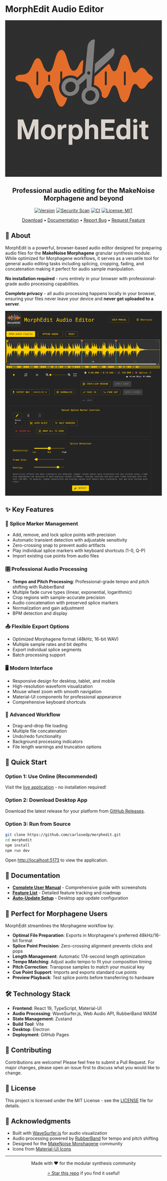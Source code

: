 # MorphEdit Audio Editor

<div align="center">

![MorphEdit Logo](./public/MorphEdit-Logo.png)

## Professional audio editing for the MakeNoise Morphagene and beyond

[![Version](https://img.shields.io/github/v/release/carlosedp/morphedit)](https://github.com/carlosedp/morphedit/releases) [![Security Scan](https://github.com/carlosedp/morphedit/actions/workflows/security.yml/badge.svg)](https://github.com/carlosedp/morphedit/actions/workflows/security.yml) [![CI](https://github.com/carlosedp/morphedit/actions/workflows/ci.yml/badge.svg)](https://github.com/carlosedp/morphedit/actions/workflows/ci.yml) [![License: MIT](https://img.shields.io/badge/License-MIT-yellow.svg)](https://opensource.org/licenses/MIT)

[Download](https://github.com/carlosedp/morphedit/releases) • [Documentation](./public/USER_MANUAL.md) • [Report Bug](https://github.com/carlosedp/morphedit/issues) • [Request Feature](https://github.com/carlosedp/morphedit/issues)

</div>

## 🎵 About

MorphEdit is a powerful, browser-based audio editor designed for preparing audio files for the **MakeNoise Morphagene** granular synthesis module. While optimized for Morphagene workflows, it serves as a versatile tool for general audio editing tasks including splicing, cropping, fading, and concatenation making it perfect for audio sample manipulation.

**No installation required** - runs entirely in your browser with professional-grade audio processing capabilities.

**Complete privacy** - all audio processing happens locally in your browser, ensuring your files never leave your device and **never get uploaded to a server**.

![MorphEdit Screenshot](./public/img/overview.png)

## ✨ Key Features

### 🎯 **Splice Marker Management**

- Add, remove, and lock splice points with precision
- Automatic transient detection with adjustable sensitivity
- Zero-crossing snap to prevent audio artifacts
- Play individual splice markers with keyboard shortcuts (1-0, Q-P)
- Import existing cue points from audio files

### 🎛️ **Professional Audio Processing**

- **Tempo and Pitch Processing**: Professional-grade tempo and pitch shifting with RubberBand
- Multiple fade curve types (linear, exponential, logarithmic)
- Crop regions with sample-accurate precision
- Audio concatenation with preserved splice markers
- Normalization and gain adjustment
- BPM detection and display

### 📤 **Flexible Export Options**

- Optimized Morphagene format (48kHz, 16-bit WAV)
- Multiple sample rates and bit depths
- Export individual splice segments
- Batch processing support

### 🖥️ **Modern Interface**

- Responsive design for desktop, tablet, and mobile
- High-resolution waveform visualization
- Mouse wheel zoom with smooth navigation
- Material-UI components for professional appearance
- Comprehensive keyboard shortcuts

### 🔧 **Advanced Workflow**

- Drag-and-drop file loading
- Multiple file concatenation
- Undo/redo functionality
- Background processing indicators
- File length warnings and truncation options

## 🚀 Quick Start

### Option 1: Use Online (Recommended)

Visit the [live application](https://carlosedp.github.io/morphedit/) - no installation required!

### Option 2: Download Desktop App

Download the latest release for your platform from [GitHub Releases](https://github.com/carlosedp/morphedit/releases).

### Option 3: Run from Source

```bash
git clone https://github.com/carlosedp/morphedit.git
cd morphedit
npm install
npm run dev
```

Open [http://localhost:5173](http://localhost:5173) to view the application.

## 📖 Documentation

- **[Complete User Manual](./public/USER_MANUAL.md)** - Comprehensive guide with screenshots
- **[Feature List](./docs/FeatureList.md)** - Detailed feature tracking and roadmap
- **[Auto-Update Setup](./docs/AUTO_UPDATE_SETUP.md)** - Desktop app update configuration

## 🎯 Perfect for Morphagene Users

MorphEdit streamlines the Morphagene workflow by:

- **Optimal File Preparation**: Exports in Morphagene's preferred 48kHz/16-bit format
- **Splice Point Precision**: Zero-crossing alignment prevents clicks and pops
- **Length Management**: Automatic 174-second length optimization
- **Tempo Matching**: Adjust audio tempo to fit your composition timing
- **Pitch Correction**: Transpose samples to match your musical key
- **Cue Point Support**: Imports and exports standard cue points
- **Preview Playback**: Test splice points before transferring to hardware

## 🛠️ Technology Stack

- **Frontend**: React 19, TypeScript, Material-UI
- **Audio Processing**: WaveSurfer.js, Web Audio API, RubberBand WASM
- **State Management**: Zustand
- **Build Tool**: Vite
- **Desktop**: Electron
- **Deployment**: GitHub Pages

## 🤝 Contributing

Contributions are welcome! Please feel free to submit a Pull Request. For major changes, please open an issue first to discuss what you would like to change.

## 📝 License

This project is licensed under the MIT License - see the [LICENSE](LICENSE) file for details.

## 🙏 Acknowledgments

- Built with [WaveSurfer.js](https://wavesurfer-js.org/) for audio visualization
- Audio processing powered by [RubberBand](https://breakfastquay.com/rubberband/) for tempo and pitch shifting
- Designed for the [MakeNoise Morphagene](https://www.makenoisemusic.com/modules/morphagene) community
- Icons from [Material-UI Icons](https://mui.com/material-ui/material-icons/)

---

<div align="center">

Made with ❤️ for the modular synthesis community

[⭐ Star this repo](https://github.com/carlosedp/morphedit) if you find it useful!

</div>
